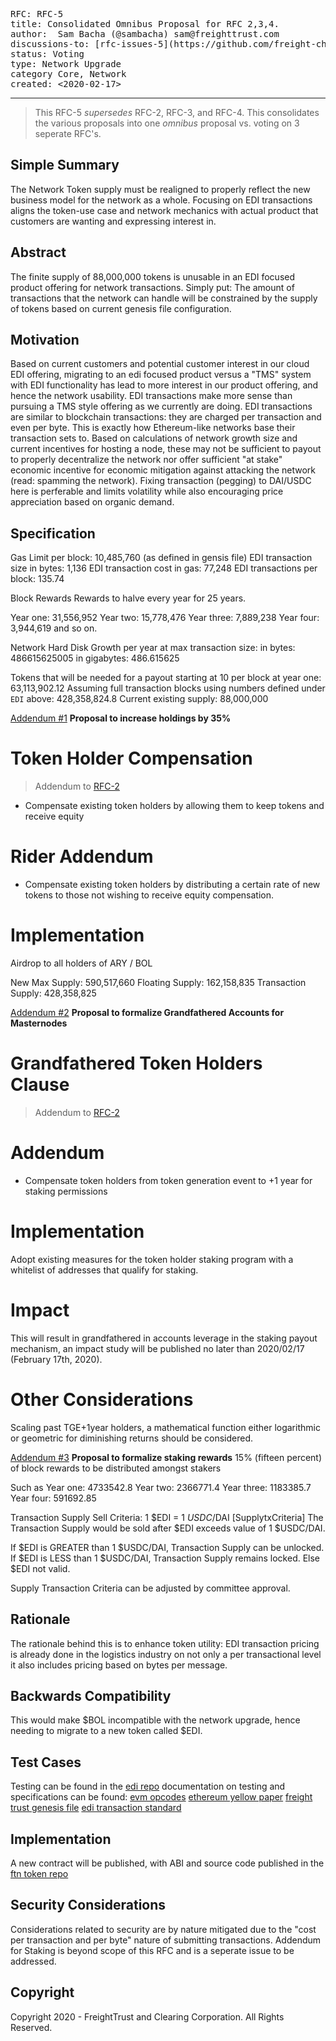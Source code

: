 
<pre>
RFC: RFC-5
title: Consolidated Omnibus Proposal for RFC 2,3,4.
author:  Sam Bacha (@sambacha) sam@freighttrust.com
discussions-to: [rfc-issues-5](https://github.com/freight-chain/rfc/issues/5)
status: Voting
type: Network Upgrade
category Core, Network
created: <2020-02-17>
</pre>
---

>This RFC-5 *supersedes* RFC-2, RFC-3, and RFC-4. This consolidates the various proposals into one *omnibus* proposal vs. voting on 3 seperate RFC's. 


## Simple Summary
<!--"If you can't explain it simply, you don't understand it well enough." Provide a simplified and layman-accessible explanation of the RFC.-->
The Network Token supply must be realigned to properly reflect the new business model for the network as a whole. Focusing on EDI transactions aligns the token-use case and network mechanics with actual product that customers are wanting and expressing interest in.

## Abstract
The finite supply of 88,000,000 tokens is unusable in an EDI focused product offering for network transactions. Simply put: The amount of transactions that the network can handle will be constrained by the supply of tokens based on current genesis file configuration. 

## Motivation
Based on current customers and potential customer interest in our cloud EDI offering, migrating to an edi focused product versus a "TMS" system with EDI functionality has lead to more interest in our product offering, and hence the network usability. EDI transactions make more sense than pursuing a TMS style offering as we currently are doing. EDI transactions are similar to blockchain transactions: they are charged per transaction and even per byte. This is exactly how Ethereum-like networks base their transaction sets to. Based on calculations of network growth size and current incentives for hosting a node, these may not be sufficient to payout to properly decentralize the network nor offer sufficient "at stake" economic incentive for economic mitigation against attacking the network (read: spamming the network). Fixing transaction (pegging) to DAI/USDC here is perferable and limits volatility while also encouraging price appreciation based on organic demand. 

## Specification
Gas Limit per block: 10,485,760 (as defined in gensis file)
EDI transaction size in bytes: 1,136
EDI transaction cost in gas: 77,248
EDI transactions per block: 135.74 

Block Rewards
Rewards to halve every year for 25 years.

Year one: 31,556,952
Year two: 15,778,476
Year three: 7,889,238
Year four: 3,944,619
and so on.

Network Hard Disk Growth per year at max transaction size:
in bytes: 486615625005
in gigabytes: 486.615625

Tokens that will be needed for a payout starting at 10 per block at year one: 63,113,902.12
Assuming full transaction blocks using numbers defined under `EDI` above: 428,358,824.8
Current existing supply: 88,000,000

[Addendum #1](https://github.com/freight-chain/rfc/issues/2)
**Proposal to increase holdings by 35%**
# Token Holder Compensation
> Addendum to [RFC-2](https://github.com/freight-chain/rfc/blob/master/rfcs/proposals/RFC-2-Network-Realignment.md) 
+ Compensate existing token holders by allowing them to keep tokens and receive equity

# Rider Addendum
+ Compensate existing token holders by distributing a certain rate of new tokens to those not wishing to receive equity compensation. 

# Implementation 
Airdrop to all holders of ARY / BOL

New Max Supply: 590,517,660
Floating Supply: 162,158,835
Transaction Supply: 428,358,825

[Addendum #2](https://github.com/freight-chain/rfc/issues/2)
**Proposal to formalize Grandfathered Accounts for Masternodes**
# Grandfathered Token Holders Clause
> Addendum to [RFC-2](https://github.com/freight-chain/rfc/blob/master/rfcs/proposals/RFC-2-Network-Realignment.md) 

# Addendum
+ Compensate token holders from token generation event to +1 year for staking permissions

# Implementation 
Adopt existing measures for the token holder staking program with a whitelist of addresses that qualify for staking. 

# Impact
This will result in grandfathered in accounts leverage in the staking payout mechanism, an impact study will be published no later than 2020/02/17 (February 17th, 2020). 

# Other Considerations
Scaling past TGE+1year holders, a mathematical function either logarithmic or geometric for diminishing returns should be considered. 


[Addendum #3](#)
**Proposal to formalize staking rewards**
15% (fifteen percent) of block rewards to be distributed amongst stakers 

Such as
Year one: 4733542.8
Year two: 2366771.4
Year three: 1183385.7
Year four: 591692.85


Transaction Supply Sell Criteria: 1 $EDI = 1 $USDC/$DAI [SupplytxCriteria]
The Transaction Supply would be sold after $EDI exceeds value of 1 $USDC/DAI.

If $EDI is GREATER than 1 $USDC/DAI, Transaction Supply can be unlocked.
If $EDI is LESS than 1 $USDC/DAI, Transaction Supply remains locked.
Else $EDI not valid.

Supply Transaction Criteria can be adjusted by committee approval. 


## Rationale
The rationale behind this is to enhance token utility: EDI transaction pricing is already done in the logistics industry on not only a per transactional level it also includes pricing based on bytes per message. 

## Backwards Compatibility
<!--All RFCs that introduce backwards incompatibilities must include a section describing these incompatibilities and their severity. The RFC must explain how the author proposes to deal with these incompatibilities. RFC submissions without a sufficient backwards compatibility treatise may be rejected outright.-->
This would make $BOL incompatible with the network upgrade, hence needing to migrate to a new token called $EDI. 

## Test Cases
<!--Test cases for an implementation are mandatory for RFCs that are affecting consensus changes. Other RFCs can choose to include links to test cases if applicable.-->
Testing can be found in the [edi repo](https://github.com/freight-chain/edi/testing)
documentation on testing and specifications can be found:
[evm opcodes](https://github.com/nsward/evm-opcodes)
[ethereum yellow paper](http://gavwood.com/paper.pdf)
[freight trust genesis file](https://github.com/freight-chain/node/blob/master/genesis.json)
[edi transaction standard](https://gist.github.com/sambacha/3bccb5af0dc834254df0935ba9cedb9c)

## Implementation
A new contract will be published, with ABI and source code published in the [ftn token repo](https://github.com/freight-chain/network-token)

## Security Considerations
Considerations related to security are by nature mitigated due to the "cost per transaction and per byte" nature of submitting transactions. Addendum for Staking is beyond scope of this RFC and is a seperate issue to be addressed. 

## Copyright
Copyright 2020 - FreightTrust and Clearing Corporation. All Rights Reserved. 
